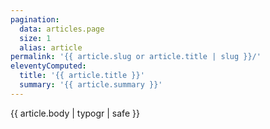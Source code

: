 ```yaml
---
pagination:
  data: articles.page
  size: 1
  alias: article
permalink: '{{ article.slug or article.title | slug }}/'
eleventyComputed:
  title: '{{ article.title }}'
  summary: '{{ article.summary }}'
---
```


{{ article.body | typogr | safe }}
